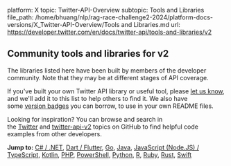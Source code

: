 platform: X
topic: Twitter-API-Overview
subtopic: Tools and Libraries
file_path: /home/bhuang/nlp/rag-race-challenge2-2024/platform-docs-versions/X_Twitter-API-Overview/Tools and Libraries.md
url: https://developer.twitter.com/en/docs/twitter-api/tools-and-libraries/v2


## Community tools and libraries for v2

The libraries listed here have been built by members of the developer community. Note that they may be at different stages of API coverage.  

If you've built your own Twitter API library or useful tool, please [let us know](https://twittercommunity.com/c/libraries-and-sdks/63), and we'll add it to this list to help others to find it. We also have some [version badges](https://twbadges.glitch.me/) you can borrow, to use in your own README files.

Looking for inspiration? You can browse and search in the [Twitter](https://github.com/topics/twitter?o=desc&s=updated) and [twitter-api-v2](https://github.com/topics/twitter-api-v2?o=desc&s=updated) topics on GitHub to find helpful code examples from other developers.

**Jump to:** [C# / .NET](#csharp), [Dart / Flutter](#dart), [Go](#go), [Java](#java), [JavaScript (Node.JS) / TypeScript](#nodejs), [Kotlin](#kotlin), [PHP](#php), [PowerShell](#powershell), [Python](#python), [R](#r), [Ruby](#ruby), [Rust](#rust), [Swift](#swift)